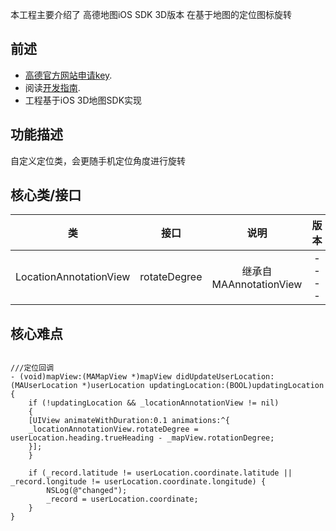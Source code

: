 本工程主要介绍了 高德地图iOS SDK 3D版本 在基于地图的定位图标旋转
## 前述 ##

- [高德官方网站申请key](http://id.amap.com/?ref=http%3A%2F%2Fapi.amap.com%2Fkey%2F).
- 阅读[开发指南](http://lbs.amap.com/api/ios-sdk/summary/).
- 工程基于iOS 3D地图SDK实现

## 功能描述 ##
自定义定位类，会更随手机定位角度进行旋转

## 核心类/接口 ##
| 类    | 接口  | 说明   | 版本  |
| -----|:-----:|:-----:|:-----:|
| LocationAnnotationView	| rotateDegree | 继承自MAAnnotationView | ---- |

## 核心难点 ##

``` objc

///定位回调
- (void)mapView:(MAMapView *)mapView didUpdateUserLocation:(MAUserLocation *)userLocation updatingLocation:(BOOL)updatingLocation
{
    if (!updatingLocation && _locationAnnotationView != nil)
    {
    [UIView animateWithDuration:0.1 animations:^{
    _locationAnnotationView.rotateDegree = userLocation.heading.trueHeading - _mapView.rotationDegree;
    }];
    }

    if (_record.latitude != userLocation.coordinate.latitude || _record.longitude != userLocation.coordinate.longitude) {
        NSLog(@"changed");
        _record = userLocation.coordinate;
    }
}

```
